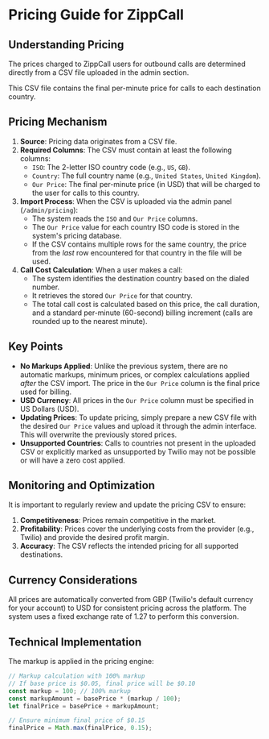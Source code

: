 # Pricing Guide for ZippCall

## Understanding Pricing

The prices charged to ZippCall users for outbound calls are determined directly from a CSV file uploaded in the admin section.

This CSV file contains the final per-minute price for calls to each destination country.

## Pricing Mechanism

1.  **Source**: Pricing data originates from a CSV file.
2.  **Required Columns**: The CSV must contain at least the following columns:
    *   `ISO`: The 2-letter ISO country code (e.g., `US`, `GB`).
    *   `Country`: The full country name (e.g., `United States`, `United Kingdom`).
    *   `Our Price`: The final per-minute price (in USD) that will be charged to the user for calls to this country.
3.  **Import Process**: When the CSV is uploaded via the admin panel (`/admin/pricing`):
    *   The system reads the `ISO` and `Our Price` columns.
    *   The `Our Price` value for each country ISO code is stored in the system's pricing database.
    *   If the CSV contains multiple rows for the same country, the price from the *last* row encountered for that country in the file will be used.
4.  **Call Cost Calculation**: When a user makes a call:
    *   The system identifies the destination country based on the dialed number.
    *   It retrieves the stored `Our Price` for that country.
    *   The total call cost is calculated based on this price, the call duration, and a standard per-minute (60-second) billing increment (calls are rounded up to the nearest minute).

## Key Points

*   **No Markups Applied**: Unlike the previous system, there are no automatic markups, minimum prices, or complex calculations applied *after* the CSV import. The price in the `Our Price` column is the final price used for billing.
*   **USD Currency**: All prices in the `Our Price` column must be specified in US Dollars (USD).
*   **Updating Prices**: To update pricing, simply prepare a new CSV file with the desired `Our Price` values and upload it through the admin interface. This will overwrite the previously stored prices.
*   **Unsupported Countries**: Calls to countries not present in the uploaded CSV or explicitly marked as unsupported by Twilio may not be possible or will have a zero cost applied.

## Monitoring and Optimization

It is important to regularly review and update the pricing CSV to ensure:

1.  **Competitiveness**: Prices remain competitive in the market.
2.  **Profitability**: Prices cover the underlying costs from the provider (e.g., Twilio) and provide the desired profit margin.
3.  **Accuracy**: The CSV reflects the intended pricing for all supported destinations.

## Currency Considerations

All prices are automatically converted from GBP (Twilio's default currency for your account) to USD for consistent pricing across the platform. The system uses a fixed exchange rate of 1.27 to perform this conversion.

## Technical Implementation

The markup is applied in the pricing engine:

```typescript
// Markup calculation with 100% markup
// If base price is $0.05, final price will be $0.10
const markup = 100; // 100% markup
const markupAmount = basePrice * (markup / 100);
let finalPrice = basePrice + markupAmount;

// Ensure minimum final price of $0.15
finalPrice = Math.max(finalPrice, 0.15);
``` 